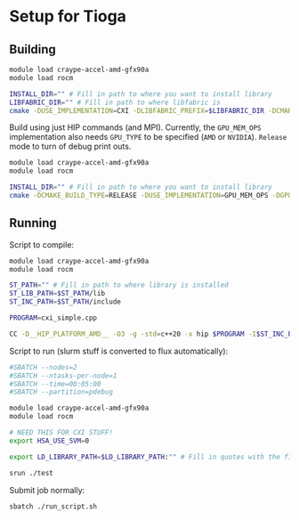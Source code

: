 # Setup for Tioga

## Building

```bash
module load craype-accel-amd-gfx90a
module load rocm

INSTALL_DIR="" # Fill in path to where you want to install library
LIBFABRIC_DIR="" # Fill in path to where libfabric is
cmake -DUSE_IMPLEMENTATION=CXI -DLIBFABRIC_PREFIX=$LIBFABRIC_DIR -DCMAKE_INSTALL_PREFIX=$INSTALL_DIR -DCMAKE_HIP_ARCHITECTURES=gfx90a -DCMAKE_HIP_COMPILER=CC ..
```

Build using just HIP commands (and MPI). Currently, the `GPU_MEM_OPS` implementation also needs `GPU_TYPE` to be specified (`AMD` or `NVIDIA`). `Release` mode to turn of debug print outs.

```bash
module load craype-accel-amd-gfx90a
module load rocm

INSTALL_DIR="" # Fill in path to where you want to install library
cmake -DCMAKE_BUILD_TYPE=RELEASE -DUSE_IMPLEMENTATION=GPU_MEM_OPS -DGPU_TYPE=AMD -DCMAKE_HIP_ARCHITECTURES=gfx90a -DCMAKE_HIP_COMPILER=CC -DCMAKE_INSTALL_PREFIX=$INSTALL_DIR ..
```


## Running

Script to compile:
```bash
module load craype-accel-amd-gfx90a
module load rocm

ST_PATH="" # Fill in path to where library is installed
ST_LIB_PATH=$ST_PATH/lib
ST_INC_PATH=$ST_PATH/include

PROGRAM=cxi_simple.cpp

CC -D__HIP_PLATFORM_AMD__ -O3 -g -std=c++20 -x hip $PROGRAM -I$ST_INC_PATH -L$ST_LIB_PATH -o test -lstream-triggering
```

Script to run (slurm stuff is converted to flux automatically):
```bash
#SBATCH --nodes=2
#SBATCH --ntasks-per-node=1
#SBATCH --time=00:05:00
#SBATCH --partition=pdebug

module load craype-accel-amd-gfx90a
module load rocm

# NEED THIS FOR CXI STUFF!
export HSA_USE_SVM=0

export LD_LIBRARY_PATH=$LD_LIBRARY_PATH:"" # Fill in quotes with the final value of $ST_LIB_PATH from compiling

srun ./test
```

Submit job normally:
```bash
sbatch ./run_script.sh
```

